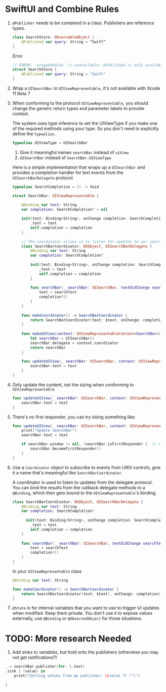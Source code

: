 # SwiftUI and Combine Rules

1. `@Publisher` needs to be contained in a class. Publishers are reference types.

	```swift
	class SearchStore: ObservableObject {
	    @Published var query: String = “Swift”
	}
	
	```
	
	Error
	
	```swift
	// ERROR: 'wrappedValue' is unavailable: @Published is only available on properties of classes
	struct SearchStore {
	    @Published var query: String = "Swift"
	}
	```


2. Wrap a `UISearchBar` in `UIViewRepresentable`, it's not available with Xcode 11 Beta 7

3. When conforming to the protocol `UIViewRepresentable`, you should change the generic return types and parameter labels to provide context.

	The system uses type inference to set the UIViewType if you make one of the required methods using your type. So you don't need to explicitly define the `typealias`.


	```swift
	typealias UIViewType = UISearchBar
	```

	 1. Give it meaningful names `searchBar` instead of `uiView`
	 2. `UISearchBar` instead of `SearchBar.UIViewType`

	Here is a simple implementation that wraps up a `UISearchBar` and provides a completion handler for text events from the `UISearchBarDelegate` protocol.

	```swift
	typealias SearchCompletion = () -> Void
	
	struct SearchBar: UIViewRepresentable {
	
	    @Binding var text: String
	    var completion: SearchCompletion? = nil
	    
	    init(text: Binding<String>, onChange completion: SearchCompletion? = nil) {
	        _text = text
	        self.completion = completion
	    }
	    
	    // The coordinator allows us to listen for updates to our searchbar
	    class SearchBarCoordinator: NSObject, UISearchBarDelegate {
	        @Binding var text: String
	        var completion: SearchCompletion?
	        
	        init(text: Binding<String>, onChange completion: SearchCompletion? = nil) {
	            _text = text
	            self.completion = completion
	        }
	        
	        func searchBar(_ searchBar: UISearchBar, textDidChange searchText: String) {
	            text = searchText
	            completion?()
	        }
	    }
	    
	    func makeCoordinator() -> SearchBarCoordinator {
	        return SearchBarCoordinator(text: $text, onChange: completion)
	    }
	    
	    func makeUIView(context: UIViewRepresentableContext<SearchBar>) -> UISearchBar {
	        let searchBar = UISearchBar()
	        searchBar.delegate = context.coordinator
	        return searchBar
	    }
	    
	    func updateUIView(_ searchBar: UISearchBar, context: UIViewRepresentableContext<SearchBar>) {
	        searchBar.text = text
	    }
	}
	```


4. Only update the content, not the sizing when conforming to `UIViewRepresentable`

	```swift
	func updateUIView(_ searchBar: UISearchBar, context: UIViewRepresentableContext<SearchBar>) {
	    searchBar.text = text
	}
	```

5. There's no first responder, you can try doing something like:

	```swift
	func updateUIView(_ searchBar: UISearchBar, context: UIViewRepresentableContext<SearchBar>) {
	    print("Update searchBar")
	    searchBar.text = text
	
	    if searchBar.window != nil, !searchBar.isFirstResponder {  // checking window prevents crash in a sheet before in view hierarchy
	        searchBar.becomeFirstResponder()
	    }
	}
	```

6. Use a `Coordinator` object to subscribe to events from UIKit controls, give it a name that's meaningful like `SearchBarCoordinator`.


	 A coordinator is used to listen to updates from the delegate protocol. You can bind the results from the callback delegate methods to a `@Binding`, which then gets bound to the `UIViewRepresentable`'s binding.
	

	```swift
	class SearchBarCoordinator: NSObject, UISearchBarDelegate {
	    @Binding var text: String
	    var completion: SearchCompletion?
	    
	      init(text: Binding<String>, onChange completion: SearchCompletion? = nil) {
	        _text = text
	        self.completion = completion
	    }
	    
	    func searchBar(_ searchBar: UISearchBar, textDidChange searchText: String) {
	        text = searchText
	        completion?()
	    }
	}
	```

	In your `UIViewRepresentable` class
	
	```swift
	@Binding var text: String

	func makeCoordinator() -> SearchBarCoordinator {
	    return SearchBarCoordinator(text: $text), onChange: completion)
	}
	```


7. `@State` is for internal variables that you want to use to trigger UI updates when modified. Keep them private. You don't use it to expose values externally, use `@Binding` or `@ObservedObject` for those situations.




# TODO: More research Needed

1. Add sinks to variables, but hold onto the publishers (otherwise you may not get notifications?)

```swift
_ = searchBar.publisher(for: \.text)
.sink { (value) in
    print("Getting values from my publisher: \(value ?? "")")
    
}
```